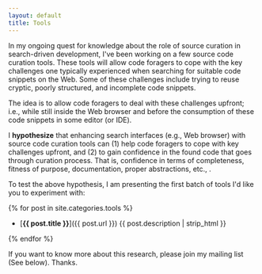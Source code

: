 ```yaml
---
layout: default
title: Tools
---
```


In my ongoing quest for knowledge about the role of source curation in search-driven development, 
I've been working on a few source code curation tools. These tools will allow code foragers to cope 
with the key challenges one typically experienced when searching for suitable code snippets on the 
Web. Some of these challenges include trying to reuse cryptic, poorly structured, and incomplete code 
snippets. 

The idea is to allow code foragers to deal with these challenges upfront; i.e., while still inside 
the Web browser and before the consumption of these code snippets in some editor (or IDE). 
    
I **hypothesize** that enhancing search interfaces (e.g., Web browser) with source code curation 
tools can (1) help code foragers to cope with key challenges upfront, and (2) to gain confidence in 
the found code that goes through curation process. That is, confidence in terms of completeness, 
fitness of purpose, documentation, proper abstractions, etc., .

To test the above hypothesis, I am presenting the first batch of tools I'd like you to experiment 
with:   
     
{% for post in site.categories.tools %}

- [**{{ post.title }}**]({{ post.url }}) {{ post.description | strip_html }}

{% endfor %}


If you want to know more about this research, please join my mailing list (See below). Thanks.